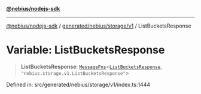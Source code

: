 [**@nebius/nodejs-sdk**](../../../../../README.md)

---

[@nebius/nodejs-sdk](../../../../../README.md) / [generated/nebius/storage/v1](../README.md) / ListBucketsResponse

# Variable: ListBucketsResponse

> **ListBucketsResponse**: [`MessageFns`](../../../../../runtime/protos/core/interfaces/MessageFns.md)\<[`ListBucketsResponse`](../interfaces/ListBucketsResponse.md), `"nebius.storage.v1.ListBucketsResponse"`\>

Defined in: src/generated/nebius/storage/v1/index.ts:1444
